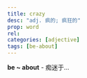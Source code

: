 ```yaml
---
title: crazy
desc: "adj. 疯的; 疯狂的"
prop: word
rel:
categories: [adjective]
tags: [be-about]
---
```


**be ~ about** - 痴迷于...